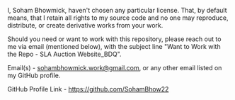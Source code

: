 I, Soham Bhowmick, haven't chosen any particular license. That, by default means, that I retain all rights to my source code and no one may reproduce, distribute, or create derivative works from your work.

Should you need or want to work with this repository, please reach out to me via email (mentioned below), with the subject line "Want to Work with the Repo - SLA Auction Website_BDQ".

Email(s) -
  sohambhowmick.work@gmail.com, or any other email listed on my GitHub profile.
  
  
GitHub Profile Link -
  https://github.com/SohamBhow22
